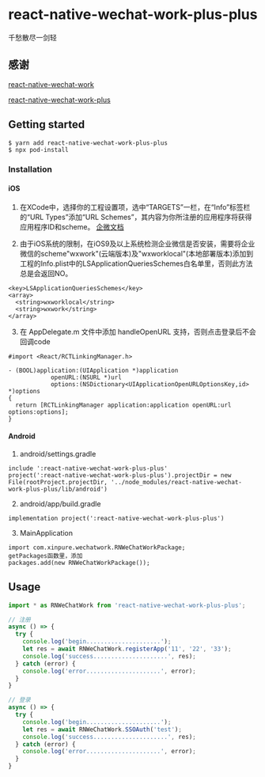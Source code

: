 # react-native-wechat-work-plus-plus

千愁散尽一剑轻

## 感谢

[react-native-wechat-work](https://github.com/xinpureZhu/react-native-wechat-work)

[react-native-wechat-work-plus](https://www.npmjs.com/package/react-native-wechat-work-plus?activeTab=readme)

## Getting started

```
$ yarn add react-native-wechat-work-plus-plus
$ npx pod-install
```

### Installation

#### iOS

1. 在XCode中，选择你的工程设置项，选中“TARGETS”一栏，在“Info”标签栏的“URL Types”添加“URL Schemes”，其内容为你所注册的应用程序将获得应用程序ID和scheme。
[企微文档](https://developer.work.weixin.qq.com/document/path/91193#%E6%90%AD%E5%BB%BA%E5%BC%80%E5%8F%91%E7%8E%AF%E5%A2%83)

2. 由于iOS系统的限制，在iOS9及以上系统检测企业微信是否安装，需要将企业微信的scheme"wxwork"(云端版本)及"wxworklocal"(本地部署版本)添加到工程的Info.plist中的LSApplicationQueriesSchemes白名单里，否则此方法总是会返回NO。

```
<key>LSApplicationQueriesSchemes</key>
<array>
  <string>wxworklocal</string>
  <string>wxwork</string>
</array>
```

3. 在 AppDelegate.m 文件中添加 handleOpenURL 支持，否则点击登录后不会回调code

```
#import <React/RCTLinkingManager.h>

- (BOOL)application:(UIApplication *)application
            openURL:(NSURL *)url
            options:(NSDictionary<UIApplicationOpenURLOptionsKey,id> *)options
{
  return [RCTLinkingManager application:application openURL:url options:options];
}
```

#### Android
1. android/settings.gradle
```
include ':react-native-wechat-work-plus-plus'
project(':react-native-wechat-work-plus-plus').projectDir = new File(rootProject.projectDir, '../node_modules/react-native-wechat-work-plus-plus/lib/android')
```
2. android/app/build.gradle
```
implementation project(':react-native-wechat-work-plus-plus')
```
3. MainApplication
```
import com.xinpure.wechatwork.RNWeChatWorkPackage;
getPackages函数里，添加
packages.add(new RNWeChatWorkPackage());
```


## Usage
```javascript
import * as RNWeChatWork from 'react-native-wechat-work-plus-plus';

// 注册
async () => {
  try {
    console.log('begin.....................');
    let res = await RNWeChatWork.registerApp('11', '22', '33');
    console.log('success.....................', res);
  } catch (error) {
    console.log('error.....................', error);
  }
}

// 登录
async () => {
  try {
    console.log('begin.....................');
    let res = await RNWeChatWork.SSOAuth('test');
    console.log('success.....................', res);
  } catch (error) {
    console.log('error.....................', error);
  }
}
```

